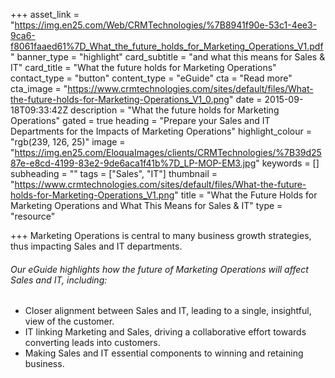 +++
asset_link = "https://img.en25.com/Web/CRMTechnologies/%7B8941f90e-53c1-4ee3-9ca6-f8061faaed61%7D_What_the_future_holds_for_Marketing_Operations_V1.pdf"
banner_type = "highlight"
card_subtitle = "and what this means for Sales & IT"
card_title = "What the future holds for Marketing Operations"
contact_type = "button"
content_type = "eGuide"
cta = "Read more"
cta_image = "https://www.crmtechnologies.com/sites/default/files/What-the-future-holds-for-Marketing-Operations_V1_0.png"
date = 2015-09-18T09:33:42Z
description = "What the future holds for Marketing Operations"
gated = true
heading = "Prepare your Sales and IT Departments for the Impacts of Marketing Operations"
highlight_colour = "rgb(239, 126, 25)"
image = "https://img.en25.com/EloquaImages/clients/CRMTechnologies/%7B39d2587e-e8cd-4199-83e2-9de6aca1f41b%7D_LP-MOP-EM3.jpg"
keywords = []
subheading = ""
tags = ["Sales", "IT"]
thumbnail = "https://www.crmtechnologies.com/sites/default/files/What-the-future-holds-for-Marketing-Operations_V1.png"
title = "What the Future Holds for Marketing Operations and What This Means for Sales & IT"
type = "resource"

+++
Marketing Operations is central to many business growth strategies, thus impacting Sales and IT departments.

###### Our eGuide highlights how the future of Marketing Operations will affect Sales and IT, including:

* Closer alignment between Sales and IT, leading to a single, insightful, view of the customer.
* IT linking Marketing and Sales, driving a collaborative effort towards converting leads into customers.
* Making Sales and IT essential components to winning and retaining business.
